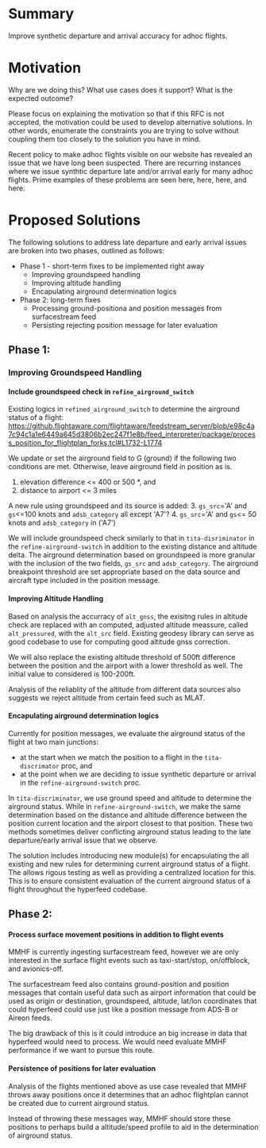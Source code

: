 # Summary

Improve synthetic departure and arrival accuracy for adhoc flights.

# Motivation

Why are we doing this? What use cases does it support? What is the expected
outcome?

Please focus on explaining the motivation so that if this RFC is not accepted,
the motivation could be used to develop alternative solutions. In other words,
enumerate the constraints you are trying to solve without coupling them too
closely to the solution you have in mind.

Recent policy to make adhoc flights visible on our website has revealed an 
issue that we have long been suspected.  There are recurring instances where
we issue synthtic departure late and/or arrival early for many adhoc flights.
Prime examples of these problems are seen here, here, here, and here.  


# Proposed Solutions

The following solutions to address late departure and early arrival issues are 
broken into two phases, outlined as follows:
* Phase 1 - short-term fixes to be implemented right away
    * Improving groundspeed handling
    * Improving altitude handling
    * Encapulating airground determination logics
* Phase 2: long-term fixes
    * Processing ground-positiona and position messages from surfacestream feed
    * Persisting rejecting position message for later evaluation


## Phase 1:

### Improving Groundspeed Handling

#### Include groundspeed check in `refine_airground_switch`
Existing logics in `refined_airground_switch` to determine the airground
status of a flight:
https://github.flightaware.com/flightaware/feedstream_server/blob/e98c4a7c94c1a1e6449a645d3806b2ec247f1e8b/feed_interpreter/package/process_position_for_flightplan_forks.tcl#L1732-L1774

We update or set the airground field to G (ground) if the following two conditions 
are met. Otherwise, leave airground field in position as is.  
1. elevation difference <= 400 or 500 *, and
2. distance to airport <= 3 miles

A new rule using groundspeed and its source is added:
3. `gs_src`='A' and `gs`<=100 knots and `adsb_category` all except 'A7'?
4. `gs_src`='A' and `gs`<= 50 knots and `adsb_category` in ('A7')


We will include groundspeed check similarly to that in `tita-disriminator` in the 
`refine-airground-switch` in addition to the existing distance and altitude delta.
The airground determination based on groundspeed is more granular with the inclusion
of the two fields, `gs_src` and `adsb_category`.  The airground breakpoint threshold
are set appropriate based on the data source and aircraft type included in the position
message.

#### Improving Altitude Handling
Based on analysis the accurracy of `alt_gnss`, the exisitng rules in altitude check
are replaced with an computed, adjusted altitude meassure, called `alt_pressured`, 
with the `alt_src` field.  Existing geodesy library can serve as good codebase to use
for computing good altitude gnss correction.

We will also replace the existing altitude threshold of 500ft difference between the 
position and the airport with a lower threshold as well.  The initial value to considered 
is 100-200ft.

Analysis of the reliablity of the altitude from different data sources also suggests
we reject altitude from certain feed such as MLAT.  

#### Encapulating airground determination logics

Currently for position messages, we evaluate the airground status of the flight
at two main junctions:
* at the start when we match the position to a flight in the `tita-discrimator` proc, and 
* at the point when we are deciding to issue synthetic departure or arrival in the
`refine-airground-switch` proc.

In `tita-discriminator`, we use ground speed and altitude to determine the airground
status.  While in `refine-airground-switch`, we make the same determination based on
the distance and altitude difference between the position current location and the
airport closest to that position.  These two methods sometimes deliver conflicting 
airground status leading to the late departure/early arrival issue that we observe.  

The solution includes introducing new module(s) for encapsulating the all existing
and new rules for determining current airground status of a flight.  The allows 
rigous testing as well as providing a centralized location for this.  This
is to ensure consistent evaluation of the current airground
status of a flight throughout the hyperfeed codebase.

## Phase 2:

#### Process surface movement positions in addition to flight events

MMHF is currently ingesting surfacestream feed, however we are only interested in
the surface flight events such as taxi-start/stop, on/offblock, and avionics-off.

The surfacestream feed also contains ground-position and position messages that 
contain useful data such as airport information that could be used as origin or
destination, groundspeed, altitude, lat/lon coordinates that could hyperfeed 
could use just like a position message from ADS-B or Aireon feeds. 

The big drawback of this is it could introduce an big increase in data that
hyperfeed would need to process.  We would need evaluate MMHF performance if we
want to pursue this route.

#### Persistence of positions for later evaluation

Analysis of the flights mentioned above as use case revealed that MMHF throws away
positions once it determines that an adhoc flightplan cannot be created due to 
current airground status.  

Instead of throwing these messages way, MMHF should store these positions to perhaps
build a altitude/speed profile to aid in the determination of airground status. 
